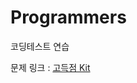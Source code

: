 # Programmers
코딩테스트 연습

문제 링크 : [고득점 Kit](https://programmers.co.kr/learn/challenges?tab=practice_kit)


